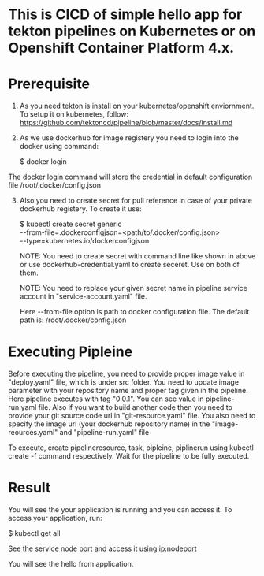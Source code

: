 # This is CICD of simple hello app for tekton pipelines on Kubernetes or on Openshift Container Platform 4.x.

# Prerequisite

 1. As you need tekton is install on your kubernetes/openshift enviornment.
    To setup it on kubernetes, follow: https://github.com/tektoncd/pipeline/blob/master/docs/install.md
  
 2. As we use dockerhub for image registery you need to login into the docker using command:
  
    $ docker login
  
  The docker login command will store the credential in default configuration file /root/.docker/config.json
  
 3. Also you need to create secret for pull reference in case of your private dockerhub registery. To create it use:
  
    $ kubectl create secret generic <your-secret-name> \
      --from-file=.dockerconfigjson=<path/to/.docker/config.json> \
      --type=kubernetes.io/dockerconfigjson
    
    NOTE: You need to create secret with command line like shown in above or use dockerhub-credential.yaml to create seceret. Use on both of them.
    
    NOTE: You need to replace your given secret name in pipeline service account in "service-account.yaml" file.
    
    Here  --from-file option is path to docker configuration file. The default path is: /root/.docker/config.json
    
    
    
#  Executing Pipleine
  
   Before executing the pipeline, you need to provide proper image value in "deploy.yaml" file, which is under src folder. You need to update image parameter with your repository name and proper tag given in the pipeline. Here pipeline executes with tag "0.0.1". You can see value in pipeline-run.yaml file. Also if you want to build another code then you need to provide your git source code url in "git-resource.yaml" file. You also need to specify the image url (your dockerhub repository name) in the "image-reources.yaml" and "pipeline-run.yaml" file
   
   To exceute, create pipelineresource, task, pipleine, piplinerun using kubectl create -f command respectively.
   Wait for the pipeline to be fully executed.
   
   # Result
   
   You will see the your application is running and you can access it.
   To access your application, run:
   
   $ kubectl get all
   
   See the service node port and access it using ip:nodeport
   
   You will see the hello from application.   
